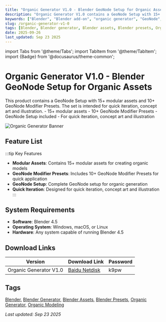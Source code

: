 ```yaml
---
title: "Organic Generator V1.0 - Blender GeoNode Setup for Organic Assets"
description: "Organic Generator V1.0 contains a GeoNode Setup with 15+ modular assets and 10+ GeoNode Modifier Presets for quick iteration, concept art and illustration."
keywords: ["Blender", "Blender add-on", "organic generator", "GeoNode", "3D assets", "procedural modeling"]
slug: /organic-generator-v1-0
tags: [Blender, Blender generator, Blender assets, Blender presets, Organic Generator, organic modeling]
date: 2025-09-26
last_updated: Sep 23 2025
---
```


import Tabs from '@theme/Tabs';
import TabItem from '@theme/TabItem';
import {Badge} from '@docusaurus/theme-common';

# Organic Generator V1.0 - Blender GeoNode Setup for Organic Assets

<Tabs>
<TabItem value="overview" label="Overview" default>
This product contains a GeoNode Setup with 15+ modular assets and 10+ GeoNode Modifier Presets. The set is intended for quick iteration, concept art and illustration.
</TabItem>
<TabItem value="features" label="Features">
- 15+ modular assets
- 10+ GeoNode Modifier Presets
- GeoNode Setup included
- For quick iteration, concept art and illustration
</TabItem>
</Tabs>

![Organic Generator Banner](https://www.gfxcamp.com/wp-content/uploads/2025/09/Organic-Generator.jpg)

## Feature List

:::tip Key Features
- **Modular Assets**: Contains 15+ modular assets for creating organic models
- **GeoNode Modifier Presets**: Includes 10+ GeoNode Modifier Presets for quick application
- **GeoNode Setup**: Complete GeoNode setup for organic generation
- **Quick Iteration**: Designed for quick iteration, concept art and illustration
:::

## System Requirements

- **Software**: Blender 4.5
- **Operating System**: Windows, macOS, or Linux
- **Hardware**: Any system capable of running Blender 4.5

## Download Links

| Version | Download Link | Password |
|--------|---------------|----------|
| Organic Generator V1.0 | [Baidu Netdisk](https://pan.baidu.com/s/1Ci5ZZr5UDxaDv7OFP4SDsA?pwd=k9pw) | k9pw |

## Tags
[Blender](/tag/blender/), [Blender Generator](/tag/blender-generator/), [Blender Assets](/tag/blender-assets/), [Blender Presets](/tag/blender-presets/), [Organic Generator](/tag/organic-generator/), [Organic Modeling](/tag/organic-modeling/)

_Last updated: Sep 23 2025_
